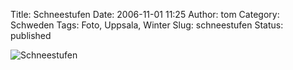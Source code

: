 Title: Schneestufen
Date: 2006-11-01 11:25
Author: tom
Category: Schweden
Tags: Foto, Uppsala, Winter
Slug: schneestufen
Status: published

![Schneestufen](/pic/schneestufen.jpg "Schneestufen")

